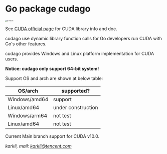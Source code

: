 # Go package cudago

<img src="https://go.dev/images/gophers/pilot-bust.svg" alt="go mascot" style="zoom:30%;" />

See [CUDA official page](https://developer.nvidia.cn/zh-cn/cuda-toolkit) for CUDA library info and doc.

cudago use dynamic library function calls for Go developers run CUDA with Go's other features.

cudago provides Windows and Linux platform implementation for CUDA users.

**Notice: cudago only support 64-bit system!**

Support OS and arch are shown at below table:

| OS/arch       | supported?         |
| ------------- | ------------------ |
| Windows/amd64 | support            |
| Linux/amd64   | under construction |
| Windows/arm64 | not test           |
| Linux/amd64   | not test           |

Current Main branch support for CUDA v10.0.

*karkli, mail: <karkli@tencent.com>*
